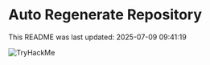# Auto Regenerate Repository

This README was last updated: 2025-07-09 09:41:19

 ![TryHackMe](https://tryhackme.com/badge/533634)